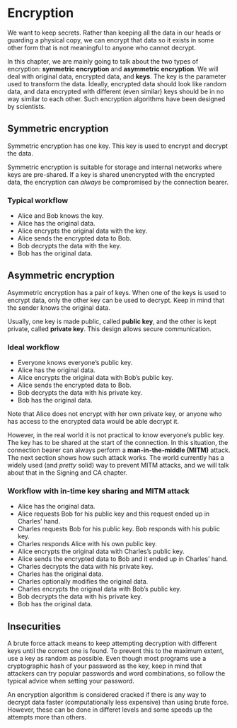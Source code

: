 # Encryption

We want to keep secrets. Rather than keeping all the data in our heads or guarding a physical copy, we can encrypt that data so it exists in some other form that is not meaningful to anyone who cannot decrypt.

In this chapter, we are mainly going to talk about the two types of encryption: **symmetric encryption** and **asymmetric encryption**. We will deal with original data, encrypted data, and **keys**. The key is the parameter used to transform the data. Ideally, encrypted data should look like random data, and data encrypted with different (even similar) keys should be in no way similar to each other. Such encryption algorithms have been designed by scientists.

## Symmetric encryption

Symmetric encryption has one key. This key is used to encrypt and decrypt the data.

Symmetric encryption is suitable for storage and internal networks where keys are pre-shared. If a key is shared unencrypted with the encrypted data, the encryption can *always* be compromised by the connection bearer.

### Typical workflow

- Alice and Bob knows the key.
- Alice has the original data.
- Alice encrypts the original data with the key.
- Alice sends the encrypted data to Bob.
- Bob decrypts the data with the key.
- Bob has the original data.

## Asymmetric encryption

Asymmetric encryption has a pair of keys. When one of the keys is used to encrypt data, only the other key can be used to decrypt. Keep in mind that the sender knows the original data.

Usually, one key is made public, called **public key**, and the other is kept private, called **private key**. This design allows secure communication.

### Ideal workflow

- Everyone knows everyone’s public key.
- Alice has the original data.
- Alice encrypts the original data with Bob’s public key.
- Alice sends the encrypted data to Bob.
- Bob decrypts the data with his private key.
- Bob has the original data.

Note that Alice does not encrypt with her own private key, or anyone who has access to the encrypted data would be able decrypt it.

However, in the real world it is not practical to know everyone’s public key. The key has to be shared at the start of the connection. In this situation, the connection bearer can always perform a **man-in-the-middle (MITM)** attack. The next section shows how such attack works. The world currently has a widely used (and *pretty* solid) way to prevent MITM attacks, and we will talk about that in the Signing and CA chapter.

### Workflow with in-time key sharing and MITM attack

- Alice has the original data.
- Alice requests Bob for his public key and this request ended up in Charles’ hand.
- Charles requests Bob for his public key. Bob responds with his public key.
- Charles responds Alice with his own public key.
- Alice encrypts the original data with Charles’s public key.
- Alice sends the encrypted data to Bob and it ended up in Charles’ hand.
- Charles decrypts the data with his private key.
- Charles has the original data.
- Charles optionally modifies the original data.
- Charles encrypts the original data with Bob’s public key.
- Bob decrypts the data with his private key.
- Bob has the original data.

## Insecurities

A brute force attack means to keep attempting decryption with different keys until the correct one is found. To prevent this to the maximum extent, use a key as random as possible. Even though most programs use a cryptographic hash of your password as the key, keep in mind that attackers can try popular passwords and word combinations, so follow the typical advice when setting your password.

An encryption algorithm is considered cracked if there is any way to decrypt data faster (computationally less expensive) than using brute force. However, these can be done in differet levels and some speeds up the attempts more than others.